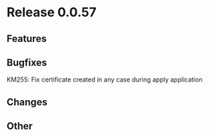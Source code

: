 # Release 0.0.57

## Features

## Bugfixes
KM255: Fix certificate created in any case during apply application

## Changes

## Other
